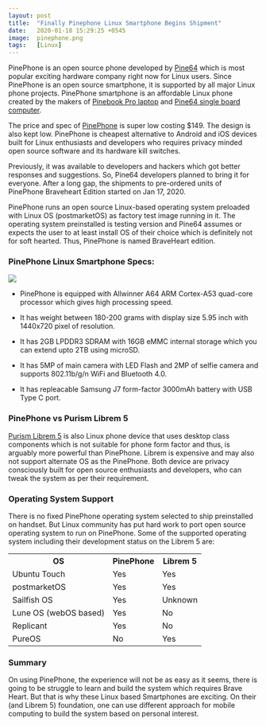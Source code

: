 ```yaml
---
layout: post
title:  "Finally Pinephone Linux Smartphone Begins Shipment"
date:   2020-01-18 15:29:25 +0545
image:  pinephone.png
tags:   [Linux]
---
```


PinePhone is an open source phone developed by <a href="https://ww.pine64.org">Pine64</a> which is most popular exciting hardware company right now for Linux users. Since PinePhone is an open source smartphone, it is supported by all major Linux phone projects. PinePhone smartphone is an affordable Linux phone created by the makers of <a href="https://www.pine64.org/pinebook-pro/">Pinebook Pro laptop</a> and <a href="https://www.pine64.org/devices/single-board-computers/pine-a64/" target="_blank">Pine64 single board computer</a>.

The price and spec of <a href="https://www.pine64.org/pinephone/" target="_blank">PinePhone</a> is super low costing $149. The design is also kept low. PinePhone is cheapest alternative to Android and iOS devices built for Linux enthusiasts and developers who requires privacy minded open source software and its hardware kill switches. 

Previously, it was available to developers and hackers which got better responses and suggestions. So, Pine64 developers planned to bring it for everyone. After a long gap, the shipments to pre-ordered units of PinePhone Braveheart Edition started on Jan 17, 2020.

PinePhone runs an open source Linux-based operating system preloaded with Linux OS (postmarketOS) as factory test image running in it. The operating system preinstalled is testing version and Pine64 assumes or expects the user to at least install OS of their choice which is definitely not for soft hearted. Thus, PinePhone is named BraveHeart edition.

### PinePhone Linux Smartphone Specs:

<img src="{{site.baseurl}}/img/spec.png">

* PinePhone is equipped with Allwinner A64 ARM Cortex-A53 quad-core processor which gives high processing speed.

* It has weight between 180-200 grams with display size 5.95 inch with 1440x720 pixel of resolution.

* It has 2GB LPDDR3 SDRAM with 16GB eMMC internal storage which you can extend upto 2TB using microSD.

* It has 5MP of main camera with LED Flash and 2MP of selfie camera and supports 802.11b/g/n WiFi and Bluetooth 4.0.

* It has repleacable Samsung J7 form-factor 3000mAh battery with USB Type C port.

### PinePhone vs Purism Librem 5

<a href="https://puri.sm/products/librem-5/" target="_blank">Purism Librem 5</a> is also Linux phone device that uses desktop class components which is not suitable for phone form factor and thus, is arguably more powerful than PinePhone. Librem is expensive and may also not support alternate OS as the PinePhone. Both device are privacy consciously built for open source enthusiasts and developers, who can tweak the system as per their requirement.

### Operating System Support

There is no fixed PinePhone operating system selected to ship preinstalled on handset. But Linux community has put hard work to port open source operating system to run on PinePhone. Some of the supported operating system including their development status on the Librem 5 are:

<div class="table-container">
  <table>
    <tr><th>OS</th><th>PinePhone</th><th>Librem 5</th></tr>
    <tr><td>Ubuntu Touch</td><td>Yes</td><td>Yes</td></tr>
    <tr><td>postmarketOS</td><td>Yes</td><td>Yes</td></tr>
    <tr><td>Sailfish OS</td><td>Yes</td><td>Unknown</td></tr>
    <tr><td>Lune OS (webOS based)</td><td>Yes</td><td>No</td></tr>
    <tr><td>Replicant</td><td>Yes</td><td>No</td></tr>
    <tr><td>PureOS</td><td>No</td><td>Yes</td></tr>
  </table>
</div>


### Summary

On using PinePhone, the experience will not be as easy as it seems, there is going to be struggle to learn and build the system which requires Brave Heart. But that is why these Linux based Smartphones are exciting. On their (and Librem 5) foundation, one can use different approach for mobile computing to build the system based on personal interest.

